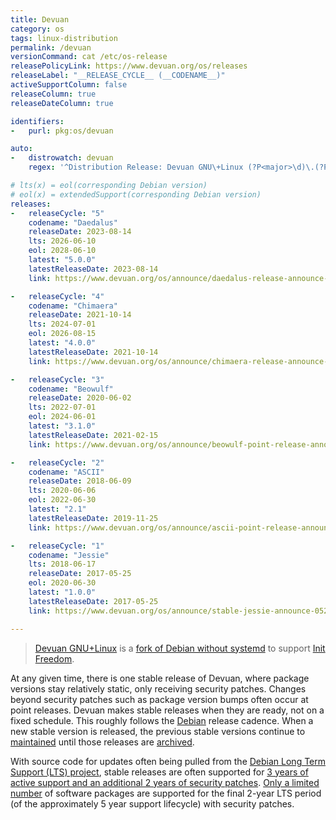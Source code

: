 ```yaml
---
title: Devuan
category: os
tags: linux-distribution
permalink: /devuan
versionCommand: cat /etc/os-release
releasePolicyLink: https://www.devuan.org/os/releases
releaseLabel: "__RELEASE_CYCLE__ (__CODENAME__)"
activeSupportColumn: false
releaseColumn: true
releaseDateColumn: true

identifiers:
-   purl: pkg:os/devuan

auto:
-   distrowatch: devuan
    regex: '^Distribution Release: Devuan GNU\+Linux (?P<major>\d)\.(?P<minor>\d)(?:\.(?P<patch>\d))?$'

# lts(x) = eol(corresponding Debian version)
# eol(x) = extendedSupport(corresponding Debian version)
releases:
-   releaseCycle: "5"
    codename: "Daedalus"
    releaseDate: 2023-08-14
    lts: 2026-06-10
    eol: 2028-06-10
    latest: "5.0.0"
    latestReleaseDate: 2023-08-14
    link: https://www.devuan.org/os/announce/daedalus-release-announce-2023-08-14

-   releaseCycle: "4"
    codename: "Chimaera"
    releaseDate: 2021-10-14
    lts: 2024-07-01
    eol: 2026-08-15
    latest: "4.0.0"
    latestReleaseDate: 2021-10-14
    link: https://www.devuan.org/os/announce/chimaera-release-announce-2021-10-14

-   releaseCycle: "3"
    codename: "Beowulf"
    releaseDate: 2020-06-02
    lts: 2022-07-01
    eol: 2024-06-01
    latest: "3.1.0"
    latestReleaseDate: 2021-02-15
    link: https://www.devuan.org/os/announce/beowulf-point-release-announce-021421

-   releaseCycle: "2"
    codename: "ASCII"
    releaseDate: 2018-06-09
    lts: 2020-06-06
    eol: 2022-06-30
    latest: "2.1"
    latestReleaseDate: 2019-11-25
    link: https://www.devuan.org/os/announce/ascii-point-release-announce-112119

-   releaseCycle: "1"
    codename: "Jessie"
    lts: 2018-06-17
    releaseDate: 2017-05-25
    eol: 2020-06-30
    latest: "1.0.0"
    latestReleaseDate: 2017-05-25
    link: https://www.devuan.org/os/announce/stable-jessie-announce-052517.html

---
```


> [Devuan GNU+Linux](https://www.devuan.org/) is a [fork of Debian without systemd](https://www.devuan.org/os/announce/)
> to support [Init Freedom](https://www.devuan.org/os/init-freedom).

At any given time, there is one stable release of Devuan, where package versions stay relatively
static, only receiving security patches.  Changes beyond security patches such as package version
bumps often occur at point releases.  Devuan makes stable releases when they are ready, not on a
fixed schedule.  This roughly follows the [Debian](/debian) release cadence. When a new stable
version is released, the previous stable versions continue to [maintained](https://www.devuan.org/os/releases)
until those releases are [archived](https://www.devuan.org/os/releases#archive).

With source code for updates often being pulled from the [Debian Long Term Support (LTS) project](https://wiki.debian.org/LTS),
stable releases are often supported for [3 years of active support and an additional 2 years of
security patches](https://www.debian.org/releases/). [Only a limited number](https://wiki.debian.org/LTS)
of software packages are supported for the final 2-year LTS period (of the approximately 5 year
support lifecycle) with security patches.
